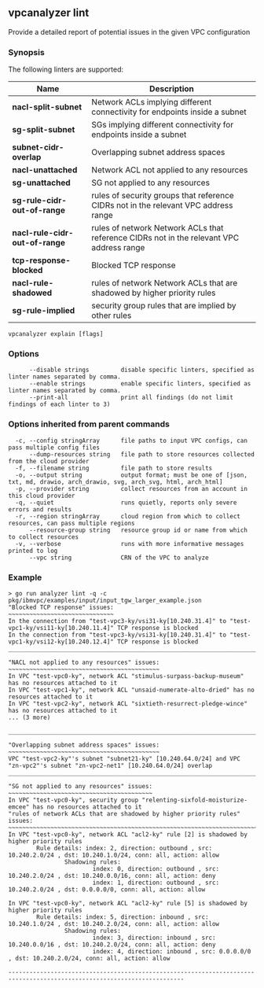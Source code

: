 ## vpcanalyzer lint

Provide a detailed report of potential issues in the given VPC configuration

### Synopsis

The following linters are supported:

| Name                            | Description                                                                              |
|---------------------------------|------------------------------------------------------------------------------------------|
| **nacl-split-subnet**           | Network ACLs implying different connectivity for endpoints inside a subnet               | 
| **sg-split-subnet**             | SGs implying different connectivity for endpoints inside a subnet                        |  
| **subnet-cidr-overlap**         | Overlapping subnet address spaces                                                        |  
| **nacl-unattached**             | Network ACL not applied to any resources                                                 |  
| **sg-unattached**               | SG not applied to any resources                                                          |  
| **sg-rule-cidr-out-of-range**   | rules of security groups that reference CIDRs not in the relevant VPC address range      |
| **nacl-rule-cidr-out-of-range** | rules of network Network ACLs that reference CIDRs not in the relevant VPC address range |
| **tcp-response-blocked**        | Blocked TCP response                                                                     |
| **nacl-rule-shadowed**          | rules of network Network ACLs that are shadowed by higher priority rules                 |
| **sg-rule-implied**             | security group rules that are implied by other rules                                     |


```
vpcanalyzer explain [flags]
```

### Options

```
      --disable strings         disable specific linters, specified as linter names separated by comma.
      --enable strings          enable specific linters, specified as linter names separated by comma.
      --print-all               print all findings (do not limit findings of each linter to 3)

```

### Options inherited from parent commands
```
  -c, --config stringArray      file paths to input VPC configs, can pass multiple config files
      --dump-resources string   file path to store resources collected from the cloud provider
  -f, --filename string         file path to store results
  -o, --output string           output format; must be one of [json, txt, md, drawio, arch_drawio, svg, arch_svg, html, arch_html]
  -p, --provider string         collect resources from an account in this cloud provider
  -q, --quiet                   runs quietly, reports only severe errors and results
  -r, --region stringArray      cloud region from which to collect resources, can pass multiple regions
      --resource-group string   resource group id or name from which to collect resources
  -v, --verbose                 runs with more informative messages printed to log
      --vpc string              CRN of the VPC to analyze
```

### Example
```
> go run analyzer lint -q -c pkg/ibmvpc/examples/input/input_tgw_larger_example.json
"Blocked TCP response" issues:
~~~~~~~~~~~~~~~~~~~~~~~~~~~~~~
In the connection from "test-vpc3-ky/vsi31-ky[10.240.31.4]" to "test-vpc1-ky/vsi11-ky[10.240.11.4]" TCP response is blocked
In the connection from "test-vpc3-ky/vsi31-ky[10.240.31.4]" to "test-vpc1-ky/vsi12-ky[10.240.12.4]" TCP response is blocked
________________________________________________________________________________________________________________________________________________________________________________________________________

"NACL not applied to any resources" issues:
~~~~~~~~~~~~~~~~~~~~~~~~~~~~~~~~~~~~~~~~~~~
In VPC "test-vpc0-ky", network ACL "stimulus-surpass-backup-museum" has no resources attached to it
In VPC "test-vpc1-ky", network ACL "unsaid-numerate-alto-dried" has no resources attached to it
In VPC "test-vpc2-ky", network ACL "sixtieth-resurrect-pledge-wince" has no resources attached to it
... (3 more)

________________________________________________________________________________________________________________________________________________________________________________________________________

"Overlapping subnet address spaces" issues:
~~~~~~~~~~~~~~~~~~~~~~~~~~~~~~~~~~~~~~~~~~~
VPC "test-vpc2-ky"'s subnet "subnet21-ky" [10.240.64.0/24] and VPC "zn-vpc2"'s subnet "zn-vpc2-net1" [10.240.64.0/24] overlap
________________________________________________________________________________________________________________________________________________________________________________________________________

"SG not applied to any resources" issues:
~~~~~~~~~~~~~~~~~~~~~~~~~~~~~~~~~~~~~~~~~
In VPC "test-vpc0-ky", security group "relenting-sixfold-moisturize-emcee" has no resources attached to it
"rules of network ACLs that are shadowed by higher priority rules" issues:
~~~~~~~~~~~~~~~~~~~~~~~~~~~~~~~~~~~~~~~~~~~~~~~~~~~~~~~~~~~~~~~~~~~~~~~~~~
In VPC "test-vpc0-ky", network ACL "acl2-ky" rule [2] is shadowed by higher priority rules
        Rule details: index: 2, direction: outbound , src: 10.240.2.0/24 , dst: 10.240.1.0/24, conn: all, action: allow
                Shadowing rules:
                        index: 0, direction: outbound , src: 10.240.2.0/24 , dst: 10.240.0.0/16, conn: all, action: deny
                        index: 1, direction: outbound , src: 10.240.2.0/24 , dst: 0.0.0.0/0, conn: all, action: allow

In VPC "test-vpc0-ky", network ACL "acl2-ky" rule [5] is shadowed by higher priority rules
        Rule details: index: 5, direction: inbound , src: 10.240.1.0/24 , dst: 10.240.2.0/24, conn: all, action: allow
                Shadowing rules:
                        index: 3, direction: inbound , src: 10.240.0.0/16 , dst: 10.240.2.0/24, conn: all, action: deny
                        index: 4, direction: inbound , src: 0.0.0.0/0 , dst: 10.240.2.0/24, conn: all, action: allow

------------------------------------------------------------------------------------------------------------------------
```
